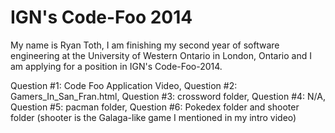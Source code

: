 IGN's Code-Foo 2014
=============

My name is Ryan Toth, I am finishing my second year of software engineering at the University of Western Ontario in London, Ontario and I am applying for a position in IGN's Code-Foo-2014. 

Question #1: Code Foo Application Video,
Question #2: Gamers_In_San_Fran.html,
Question #3: crossword folder,
Question #4: N/A,
Question #5: pacman folder,
Question #6: Pokedex folder and shooter folder (shooter is the Galaga-like game I mentioned in my intro video)

